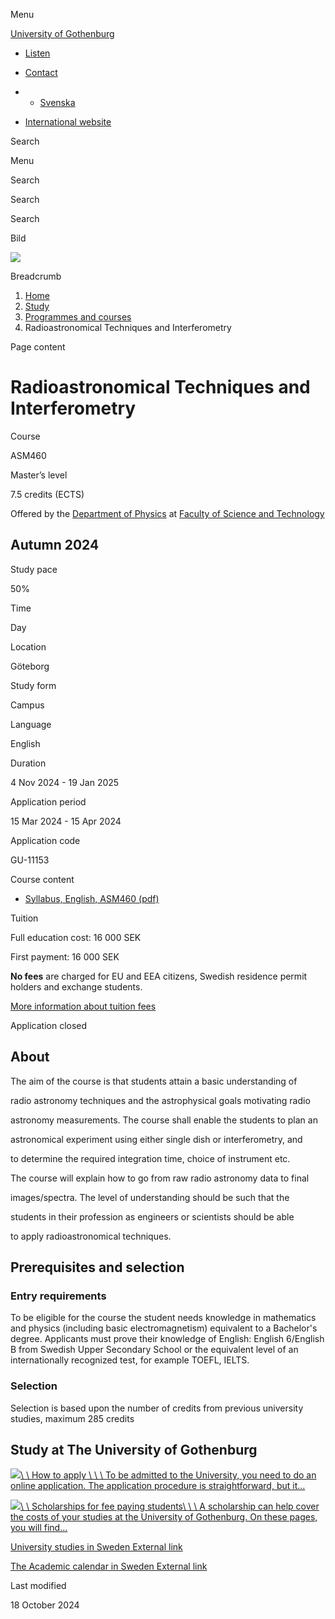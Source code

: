 Menu

[University of Gothenburg](/en)

- [Listen](//app-eu.readspeaker.com/cgi-bin/rsent?customerid=9467&lang=en_uk&readclass=region--content&url=https%3A%2F%2Fwww.gu.se%2Fen%2Fstudy-gothenburg%2Fradioastronomical-techniques-and-interferometry-asm460 "Listen with ReadSpeaker")

- [Contact](/en/contact)

- - [Svenska](/studera/hitta-utbildning/radioastronomical-techniques-and-interferometry-asm460)
- [International website](/en/study-gothenburg/radioastronomical-techniques-and-interferometry-asm460)

Search


Menu


Search


Search

Search

Bild

![](/sites/default/files/styles/100_10_3_xmedium_1x/public/kop_assets/dc72dcf1f13e4a26281ba78854c5997892c8f1a9.jpg?h=372f519f&itok=Z2zpNSbw)

Breadcrumb

1. [Home](/en)
2. [Study](/en/study-in-gothenburg)
3. [Programmes and courses](/en/study-in-gothenburg/study-options)
4. Radioastronomical Techniques and Interferometry


Page content

# Radioastronomical Techniques and Interferometry

Course


ASM460


Master’s level



7.5 credits (ECTS)



Offered by the
[Department of Physics](https://www.gu.se/en/physics)
at
[Faculty of Science and Technology](https://www.gu.se/en/science-and-technology)

## Autumn 2024

Study pace


50%

Time


Day

Location


Göteborg

Study form


Campus

Language


English

Duration


4 Nov 2024
\- 19 Jan 2025

Application period


15 Mar 2024
\- 15 Apr 2024

Application code


GU-11153

Course content


- [Syllabus, English, ASM460 (pdf)](https://kursplaner.gu.se/pdf/kurs/en/ASM460)


Tuition


Full education cost: 16 000 SEK

First payment: 16 000 SEK

**No fees** are charged for EU and EEA citizens, Swedish residence permit holders and exchange students.

[More information about tuition fees](https://www.gu.se/en/study-in-gothenburg/apply/tuition-fees)

Application closed


## About

The aim of the course is that students attain a basic understanding of

radio astronomy techniques and the astrophysical goals motivating radio

astronomy measurements. The course shall enable the students to plan an

astronomical experiment using either single dish or interferometry, and

to determine the required integration time, choice of instrument etc.

The course will explain how to go from raw radio astronomy data to final

images/spectra. The level of understanding should be such that the

students in their profession as engineers or scientists should be able

to apply radioastronomical techniques.

## Prerequisites and selection

### Entry requirements

To be eligible for the course the student needs knowledge in mathematics and physics (including basic electromagnetism) equivalent to a Bachelor's degree. Applicants must prove their knowledge of English: English 6/English B from Swedish Upper Secondary School or the equivalent level of an internationally recognized test, for example TOEFL, IELTS.

### Selection

Selection is based upon the number of credits from previous university studies, maximum 285 credits

## Study at The University of Gothenburg

[![](/sites/default/files/dynamic-image/dynamic_image_2188_218/public/2020-03/cytonn-photography-ZJEKICY5EXY-unsplash.jpg?media_id=2553&width=1904&height=208)\\
\\
How to apply \\
\\
\\
To be admitted to the University, you need to do an online application. The application procedure is straightforward, but it…](/en/study-in-gothenburg/apply)

[![](/sites/default/files/dynamic-image/dynamic_image_2188_218/public/2024-01/GU-7.jpg?media_id=95188&width=1904&height=208)\\
\\
Scholarships for fee paying students\\
\\
\\
A scholarship can help cover the costs of your studies at the University of Gothenburg. On these pages, you will find…](/en/study-in-gothenburg/apply/scholarships-for-fee-paying-students)

[University studies in Sweden External link](https://www.gu.se/en/study-in-gothenburg/before-you-arrive/university-studies-in-sweden "External link")

[The Academic calendar in Sweden External link](https://www.gu.se/en/study-in-gothenburg/when-you-are-here/academic-calendar "External link")

Last modified


18 October 2024